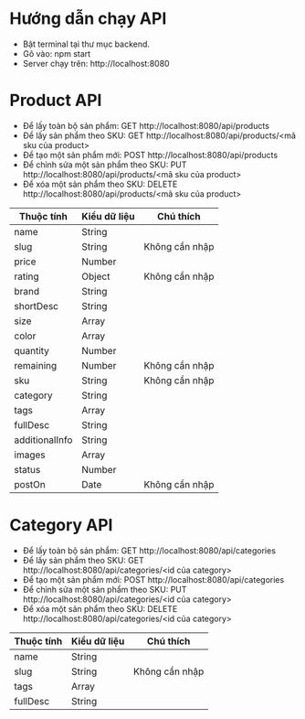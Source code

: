 # Hướng dẫn chạy API
- Bật terminal tại thư mục backend.
- Gõ vào: npm start
- Server chạy trên: http://localhost:8080
# Product API
- Để lấy toàn bộ sản phẩm: GET http://localhost:8080/api/products
- Để lấy sản phẩm theo SKU: GET http://localhost:8080/api/products/<mã sku của product>
- Để tạo một sản phẩm mới: POST http://localhost:8080/api/products
- Để chỉnh sửa một sản phẩm theo SKU: PUT http://localhost:8080/api/products/<mã sku của product>
- Để xóa một sản phẩm theo SKU: DELETE http://localhost:8080/api/products/<mã sku của product>

|Thuộc tính| Kiểu dữ liệu |Chú thích|
|--|--|--|
|name|String||
|slug|String|Không cần nhập|
|price|Number||
|rating|Object|Không cần nhập|
|brand|String||
|shortDesc|String||
|size|Array||
|color|Array||
|quantity|Number||
|remaining|Number|Không cần nhập|
|sku|String|Không cần nhập|
|category|String||
|tags|Array||
|fullDesc|String||
|additionalInfo|String||
|images|Array||
|status|Number||
|postOn|Date|Không cần nhập|


# Category API
- Để lấy toàn bộ sản phẩm: GET http://localhost:8080/api/categories
- Để lấy sản phẩm theo SKU: GET http://localhost:8080/api/categories/<id của category>
- Để tạo một sản phẩm mới: POST http://localhost:8080/api/categories
- Để chỉnh sửa một sản phẩm theo SKU: PUT http://localhost:8080/api/categories/<id của category>
- Để xóa một sản phẩm theo SKU: DELETE http://localhost:8080/api/categories/<id của category>

|Thuộc tính| Kiểu dữ liệu |Chú thích|
|--|--|--|
|name|String||
|slug|String|Không cần nhập|
|tags|Array||
|fullDesc|String||
